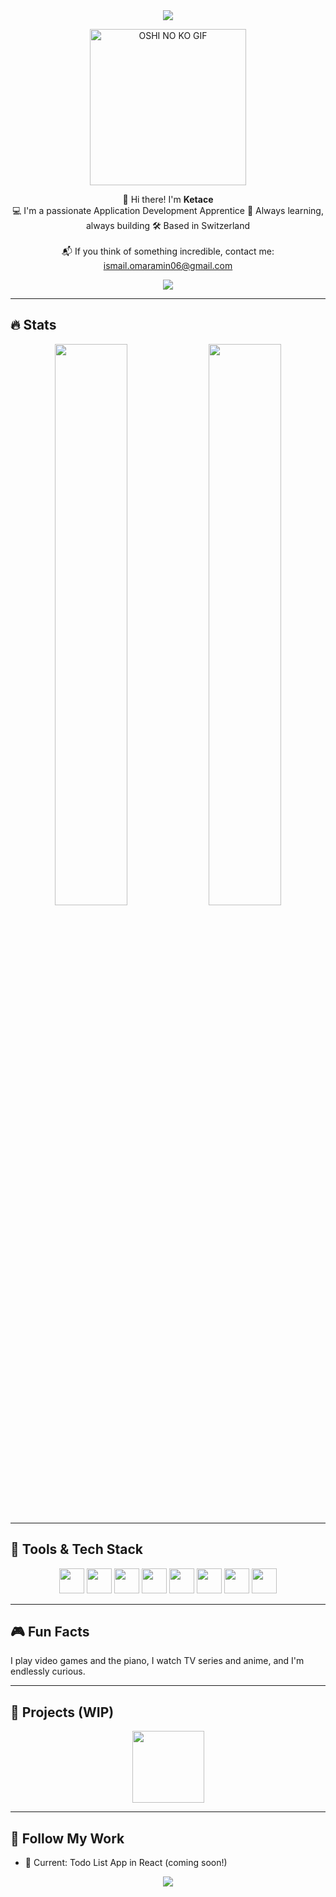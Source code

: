 <div align="center">
  <img src="https://capsule-render.vercel.app/api?type=waving&color=gradient&customColorList=12&height=120&section=header&text=Ketace&fontSize=32&animation=fadeIn&fontAlignY=30&descSize=12&descAlignY=46&descAlign=54.5&desc=Sleep.%20Eat.%20Code.%20Repeat."/>
</div>

<p align="center">
  <img src="https://media1.giphy.com/media/v1.Y2lkPTc5MGI3NjExaGM2a2x0YTJicG53amh3bHA3aWo4N3hudnU5bDFycDd5NHQydDF3bCZlcD12MV9pbnRlcm5hbF9naWZfYnlfaWQmY3Q9Zw/xLhaNM3w4mQgWAWi19/giphy.gif" alt="OSHI NO KO GIF" width="250"/>
</p>

<p align="center">
  👋 Hi there! I'm <strong>Ketace</strong>  
  <br>
  💻 I'm a passionate Application Development Apprentice  
  🎯 Always learning, always building  
  🛠️ Based in Switzerland  
  <br><br>
  📬 If you think of something incredible, contact me: <a href="mailto:ismail.omaramin06@gmail.com">ismail.omaramin06@gmail.com</a>  
</p>

<p align="center">
  <a href="https://github.com/ketace06"><img src="https://img.shields.io/github/followers/ketace06?label=Follow%20me%20on%20GitHub&style=social"></a>
</p>

---

## 🔥 Stats

<p align="center">
  <img width="48%" src="https://github-readme-streak-stats.herokuapp.com/?user=ketace06&theme=react&border=61dafb"/>
  <img width="48%" src="https://github-readme-stats.vercel.app/api?username=ketace06&show_icons=true&theme=react&border_color=61dafb"/>
</p>

---

## 🧰 Tools & Tech Stack

<p align="center">
  <img src="https://cdn.jsdelivr.net/gh/devicons/devicon/icons/html5/html5-original.svg" width="40" />
  <img src="https://cdn.jsdelivr.net/gh/devicons/devicon/icons/css3/css3-original.svg" width="40" />
  <img src="https://cdn.jsdelivr.net/gh/devicons/devicon/icons/javascript/javascript-original.svg" width="40" />
  <img src="https://cdn.jsdelivr.net/gh/devicons/devicon/icons/typescript/typescript-original.svg" width="40" />
  <img src="https://cdn.jsdelivr.net/gh/devicons/devicon/icons/react/react-original.svg" width="40" />
  <img src="https://cdn.jsdelivr.net/gh/devicons/devicon/icons/git/git-original.svg" width="40" />
  <img src="https://cdn.jsdelivr.net/gh/devicons/devicon/icons/linux/linux-original.svg" width="40" />
  <img src="https://cdn.jsdelivr.net/gh/devicons/devicon/icons/unrealengine/unrealengine-original.svg" width="40" />
</p>

---

## 🎮 Fun Facts

I play video games and the piano, I watch TV series and anime, and I'm endlessly curious.

---

## 🚧 Projects (WIP)

<div align="center">
  <a href="https://github.com/ketace06/my-portfolio">
    <img height="115" src="https://github-readme-stats.vercel.app/api/pin/?username=ketace06&repo=my-portfolio&theme=react&border_color=61dafb&border_radius=10">
  </a>
</div>

---


## 📌 Follow My Work

- 🚀 Current: Todo List App in React (coming soon!)

<div align="center">
  <img src="https://capsule-render.vercel.app/api?type=waving&color=gradient&height=120&section=footer"/>
</div>
